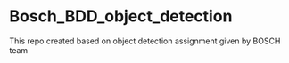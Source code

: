 # Bosch_BDD_object_detection
This repo created based on object detection assignment given by BOSCH team
